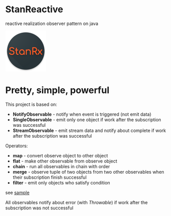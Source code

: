 # StanReactive
reactive realization observer pattern on java

<img src="media/icon.png" width="128" height="128" />

# Pretty, simple, powerful

This project is based on:
- **NotifyObservable** - notify when event is triggered (not emit data)
- **SingleObservable** - emit only one object if work after the subscription was successful
- **StreamObservable** - emit stream data and notify about complete if work after the subscription was successful

Operators:
- **map** - convert observe object to other object
- **flat** - make other observable from observe object
- **chain** - run all observables in chain with order
- **merge** - observe tuple of two objects from two other observables when their subscription finish successful
- **filter** - emit only objects who satisfy condition

see [sample](https://github.com/StanleyProjects/StanReactive/tree/master/sample/src/main/java/stan/reactive/sample)

All observables notify about error (with *Throwable*) if work after the subscription was not successful